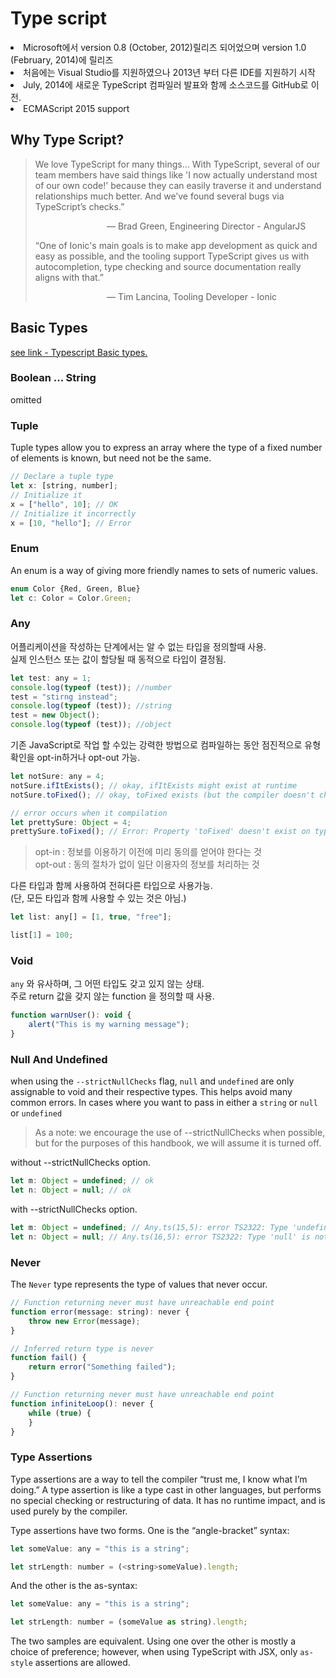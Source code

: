 # Type script

<li>Microsoft에서 version 0.8 (October, 2012)릴리즈 되어었으며 version 1.0 (February, 2014)에 릴리즈</li>
<li>처음에는 Visual Studio를 지원하였으나 2013년 부터 다른 IDE를 지원하기 시작</li>
<li>July, 2014에 새로운 TypeScript 컴파일러 발표와 함께 소스코드를 GitHub로 이전.</li>
<li>ECMAScript 2015 support</li>

## Why Type Script?

>We love TypeScript for many things… With TypeScript, several of our team members have said things like 'I now actually understand most of our own code!' because they can easily traverse it and understand relationships much better. And we’ve found several bugs via TypeScript’s checks.”
>
>&nbsp;&nbsp;&nbsp;&nbsp;&nbsp;&nbsp;&nbsp;&nbsp;&nbsp;&nbsp;&nbsp;&nbsp;&nbsp;&nbsp;&nbsp;&nbsp;&nbsp;&nbsp;&nbsp;&nbsp;&nbsp;&nbsp;&nbsp;&nbsp;&nbsp;&nbsp;&nbsp;&nbsp;&nbsp;— Brad Green, Engineering Director - AngularJS  
>
>“One of Ionic's main goals is to make app development as quick and easy as possible, and the tooling support TypeScript gives us with autocompletion, type checking and source documentation really aligns with that.”
>
>&nbsp;&nbsp;&nbsp;&nbsp;&nbsp;&nbsp;&nbsp;&nbsp;&nbsp;&nbsp;&nbsp;&nbsp;&nbsp;&nbsp;&nbsp;&nbsp;&nbsp;&nbsp;&nbsp;&nbsp;&nbsp;&nbsp;&nbsp;&nbsp;&nbsp;&nbsp;&nbsp;&nbsp;&nbsp;— Tim Lancina, Tooling Developer - Ionic


## Basic Types

[see link - Typescript Basic types.](https://www.typescriptlang.org/docs/handbook/basic-types.html)

### Boolean ... String
omitted
### Tuple
Tuple types allow you to express an array where the type of a fixed number of elements is known, but need not be the same.
```JavaScript
// Declare a tuple type
let x: [string, number];
// Initialize it
x = ["hello", 10]; // OK
// Initialize it incorrectly
x = [10, "hello"]; // Error
```

### Enum
An enum is a way of giving more friendly names to sets of numeric values.
```JavaScript
enum Color {Red, Green, Blue}
let c: Color = Color.Green;
```

### Any
어플리케이션을 작성하는 단계에서는 알 수 없는 타입을 정의할때 사용.  
실제 인스턴스 또는 값이 할당될 때 동적으로 타입이 결정됨.
```JavaScript
let test: any = 1;
console.log(typeof (test)); //number
test = "stirng instead";
console.log(typeof (test)); //string
test = new Object();
console.log(typeof (test)); //object
```
기존 JavaScript로 작업 할 수있는 강력한 방법으로 컴파일하는 동안 점진적으로 유형 확인을 opt-in하거나 opt-out 가능.
```JavaScript
let notSure: any = 4;
notSure.ifItExists(); // okay, ifItExists might exist at runtime
notSure.toFixed(); // okay, toFixed exists (but the compiler doesn't check)

// error occurs when it compilation
let prettySure: Object = 4;
prettySure.toFixed(); // Error: Property 'toFixed' doesn't exist on type 'Object'.
```
> opt-in : 정보를 이용하기 이전에 미리 동의를 얻어야 한다는 것  
> opt-out : 동의 절차가 없이 일단 이용자의 정보를 처리하는 것

다른 타입과 함께 사용하여 전혀다른 타입으로 사용가능.  
(단, 모든 타입과 함께 사용할 수 있는 것은 아님.)
```JavaScript
let list: any[] = [1, true, "free"];

list[1] = 100;
```

### Void
`any` 와 유사하며, 그 어떤 타입도 갖고 있지 않는 상태.  
주로 return 값을 갖지 않는 function 을 정의할 때 사용.
```JavaScript
function warnUser(): void {
    alert("This is my warning message");
}
```

### Null And Undefined

when using the `--strictNullChecks` flag, `null` and `undefined` are only assignable to void and their respective types. This helps avoid many common errors. In cases where you want to pass in either a `string` or `null` or `undefined`

>As a note: we encourage the use of --strictNullChecks when possible, but for the purposes of this handbook, we will assume it is turned off.  

without --strictNullChecks option.
```JavaScript
let m: Object = undefined; // ok
let n: Object = null; // ok
```
with --strictNullChecks option.
```JavaScript
let m: Object = undefined; // Any.ts(15,5): error TS2322: Type 'undefined' is not assignable to type 'Object'.
let n: Object = null; // Any.ts(16,5): error TS2322: Type 'null' is not assignable to type 'Object'.
```

### Never
The `Never` type represents the type of values that never occur.

```JavaScript
// Function returning never must have unreachable end point
function error(message: string): never {
    throw new Error(message);
}

// Inferred return type is never
function fail() {
    return error("Something failed");
}

// Function returning never must have unreachable end point
function infiniteLoop(): never {
    while (true) {
    }
}
```

### Type Assertions

Type assertions are a way to tell the compiler “trust me, I know what I’m doing.” A type assertion is like a type cast in other languages, but performs no special checking or restructuring of data. It has no runtime impact, and is used purely by the compiler.

Type assertions have two forms. One is the “angle-bracket” syntax:

```Javascript
let someValue: any = "this is a string";

let strLength: number = (<string>someValue).length;
```
And the other is the as-syntax:

```JavaScript
let someValue: any = "this is a string";

let strLength: number = (someValue as string).length;
```

The two samples are equivalent. Using one over the other is mostly a choice of preference; however, when using TypeScript with JSX, only `as-style` assertions are allowed.
